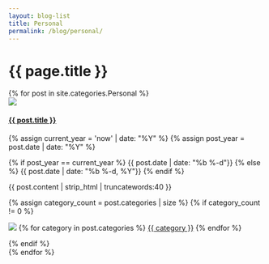 ```yaml
---
layout: blog-list
title: Personal
permalink: /blog/personal/
---
```


<div class="container-fluid pt-5 pb-4">

  <div class="container">
    <h1 class="blog-category-header mb-4">{{ page.title }}</h1>
    <div class="row">
      {% for post in site.categories.Personal %}
        <section class="blog col-md-6 col-sm-12 mb-4">
          <div class="blog-container h-100">
            <a href="{{ post.url }}"><img class="w-100" src="{{ post.background-image }}"></a>
            <div class="px-2">
              <h4 class="mt-4 mb-3"><a href="{{ post.url }}">{{ post.title }}</a></h4>
              {% assign current_year = 'now' | date: "%Y" %}
              {% assign post_year = post.date | date: "%Y" %}
              <p class="custom-post-date"><!--<img src="/assets/ikonate/clock.svg" class="blog-icon"> -->
                {% if post_year == current_year %}
                  {{ post.date | date: "%b %-d"}}
                {% else %}
                  {{ post.date | date: "%b %-d, %Y"}}
                {% endif %}
              </p>
              <p class="custom-post-content">{{ post.content | strip_html | truncatewords:40 }}</p>
              {% assign category_count = post.categories | size %}
              {% if category_count != 0 %}
                <p class="post-categories"><img src="/assets/ikonate/tags.svg" class="blog-icon">
                {% for category in post.categories %}
                  <a href="{{ site.baseurl }}{{ category | slugify }}/" class="category-link">{{ category }}</a>
                {% endfor %}
                </p>
              {% endif %}
            </div>
          </div>
        </section>
      {% endfor %}
    </div>
  </div>

</div>